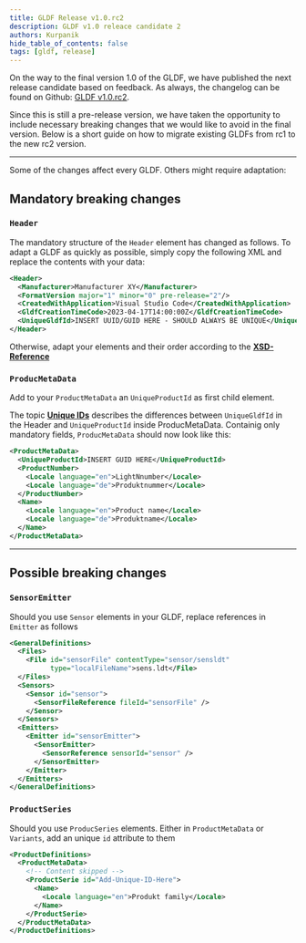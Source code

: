 ```yaml
---
title: GLDF Release v1.0.rc2
description: GLDF v1.0 releace candidate 2
authors: Kurpanik
hide_table_of_contents: false
tags: [gldf, release]
---
```



On the way to the final version 1.0 of the GLDF, we have published the next release candidate based on feedback. As always, the changelog can be found on Github: [GLDF v1.0.rc2](https://github.com/globallightingdata/gldf/releases/tag/v1.0.0-rc.2).

Since this is still a pre-release version, we have taken the opportunity to include necessary breaking changes that we would like to avoid in the final version. Below is a short guide on how to migrate existing GLDFs from rc1 to the new rc2 version.
<!--truncate-->

---

Some of the changes affect every GLDF. Others might require adaptation:

## Mandatory breaking changes

### `Header`

The mandatory structure of the `Header` element has changed as follows. To adapt a GLDF as quickly as possible, simply copy the following XML and replace the contents with your data:

```xml
<Header>
  <Manufacturer>Manufacturer XY</Manufacturer>
  <FormatVersion major="1" minor="0" pre-release="2"/>
  <CreatedWithApplication>Visual Studio Code</CreatedWithApplication>
  <GldfCreationTimeCode>2023-04-17T14:00:00Z</GldfCreationTimeCode>
  <UniqueGldfId>INSERT UUID/GUID HERE - SHOULD ALWAYS BE UNIQUE</UniqueGldfId>
</Header>
```

Otherwise, adapt your elements and their order according to the [**XSD-Reference**](pathname:///xsd-reference/index_Header.html)

### `ProducMetaData`

Add to your `ProductMetaData` an `UniqueProductId` as first child element.

The topic [**Unique IDs**](/getting-started#unique-ids) describes the differences between `UniqueGldfId` in the Header and `UniqueProductId` inside ProducMetaData. Containig only mandatory fields, `ProducMetaData` should now look like this:

```xml showLineNumbers {2}
<ProductMetaData>
  <UniqueProductId>INSERT GUID HERE</UniqueProductId>
  <ProductNumber>
    <Locale language="en">LightNnumber</Locale>
    <Locale language="de">Produktnummer</Locale>
  </ProductNumber>
  <Name>
    <Locale language="en">Product name</Locale>
    <Locale language="de">Produktname</Locale>
  </Name>
</ProductMetaData>
```

---

## Possible breaking changes

### `SensorEmitter`

Should you use `Sensor` elements in your GLDF, replace references in `Emitter` as follows

```xml showLineNumbers {13-15}
<GeneralDefinitions>
  <Files>
    <File id="sensorFile" contentType="sensor/sensldt" 
          type="localFileName">sens.ldt</File>
  </Files>
  <Sensors>
    <Sensor id="sensor">
      <SensorFileReference fileId="sensorFile" />
    </Sensor>
  </Sensors>
  <Emitters>
    <Emitter id="sensorEmitter">
      <SensorEmitter>
        <SensorReference sensorId="sensor" />
      </SensorEmitter>
    </Emitter>
  </Emitters>
</GeneralDefinitions>
```

### `ProductSeries`

Should you use `ProducSeries` elements. Either in `ProductMetaData` or `Variants`, add an unique `id` attribute to them

```xml showLineNumbers {4}
<ProductDefinitions>
  <ProductMetaData>
    <!-- Content skipped -->
    <ProductSerie id="Add-Unique-ID-Here">
      <Name>
        <Locale language="en">Produkt family</Locale>
      </Name>
    </ProductSerie>
  </ProductMetaData>
</ProductDefinitions>
```

